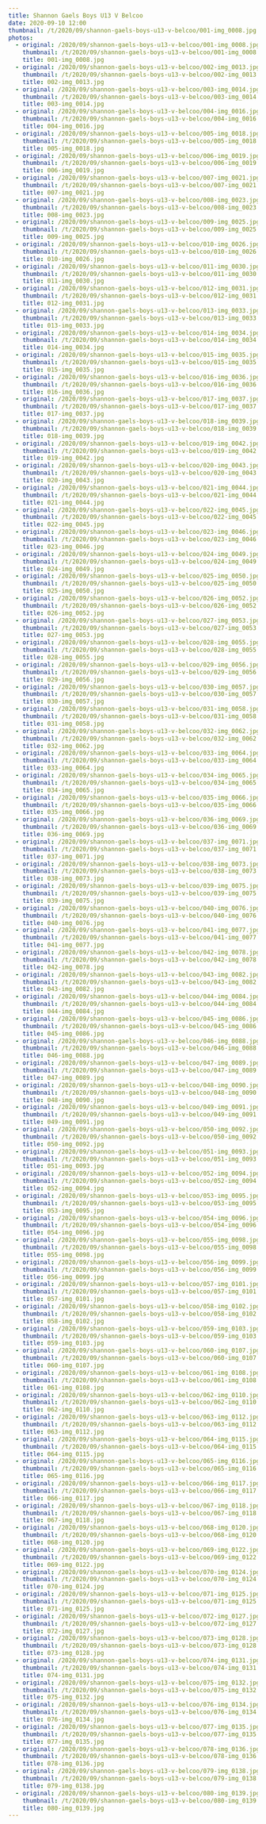 ```yaml
---
title: Shannon Gaels Boys U13 V Belcoo
date: 2020-09-10 12:00
thumbnail: /t/2020/09/shannon-gaels-boys-u13-v-belcoo/001-img_0008.jpg
photos:
  - original: /2020/09/shannon-gaels-boys-u13-v-belcoo/001-img_0008.jpg
    thumbnail: /t/2020/09/shannon-gaels-boys-u13-v-belcoo/001-img_0008.jpg
    title: 001-img_0008.jpg
  - original: /2020/09/shannon-gaels-boys-u13-v-belcoo/002-img_0013.jpg
    thumbnail: /t/2020/09/shannon-gaels-boys-u13-v-belcoo/002-img_0013.jpg
    title: 002-img_0013.jpg
  - original: /2020/09/shannon-gaels-boys-u13-v-belcoo/003-img_0014.jpg
    thumbnail: /t/2020/09/shannon-gaels-boys-u13-v-belcoo/003-img_0014.jpg
    title: 003-img_0014.jpg
  - original: /2020/09/shannon-gaels-boys-u13-v-belcoo/004-img_0016.jpg
    thumbnail: /t/2020/09/shannon-gaels-boys-u13-v-belcoo/004-img_0016.jpg
    title: 004-img_0016.jpg
  - original: /2020/09/shannon-gaels-boys-u13-v-belcoo/005-img_0018.jpg
    thumbnail: /t/2020/09/shannon-gaels-boys-u13-v-belcoo/005-img_0018.jpg
    title: 005-img_0018.jpg
  - original: /2020/09/shannon-gaels-boys-u13-v-belcoo/006-img_0019.jpg
    thumbnail: /t/2020/09/shannon-gaels-boys-u13-v-belcoo/006-img_0019.jpg
    title: 006-img_0019.jpg
  - original: /2020/09/shannon-gaels-boys-u13-v-belcoo/007-img_0021.jpg
    thumbnail: /t/2020/09/shannon-gaels-boys-u13-v-belcoo/007-img_0021.jpg
    title: 007-img_0021.jpg
  - original: /2020/09/shannon-gaels-boys-u13-v-belcoo/008-img_0023.jpg
    thumbnail: /t/2020/09/shannon-gaels-boys-u13-v-belcoo/008-img_0023.jpg
    title: 008-img_0023.jpg
  - original: /2020/09/shannon-gaels-boys-u13-v-belcoo/009-img_0025.jpg
    thumbnail: /t/2020/09/shannon-gaels-boys-u13-v-belcoo/009-img_0025.jpg
    title: 009-img_0025.jpg
  - original: /2020/09/shannon-gaels-boys-u13-v-belcoo/010-img_0026.jpg
    thumbnail: /t/2020/09/shannon-gaels-boys-u13-v-belcoo/010-img_0026.jpg
    title: 010-img_0026.jpg
  - original: /2020/09/shannon-gaels-boys-u13-v-belcoo/011-img_0030.jpg
    thumbnail: /t/2020/09/shannon-gaels-boys-u13-v-belcoo/011-img_0030.jpg
    title: 011-img_0030.jpg
  - original: /2020/09/shannon-gaels-boys-u13-v-belcoo/012-img_0031.jpg
    thumbnail: /t/2020/09/shannon-gaels-boys-u13-v-belcoo/012-img_0031.jpg
    title: 012-img_0031.jpg
  - original: /2020/09/shannon-gaels-boys-u13-v-belcoo/013-img_0033.jpg
    thumbnail: /t/2020/09/shannon-gaels-boys-u13-v-belcoo/013-img_0033.jpg
    title: 013-img_0033.jpg
  - original: /2020/09/shannon-gaels-boys-u13-v-belcoo/014-img_0034.jpg
    thumbnail: /t/2020/09/shannon-gaels-boys-u13-v-belcoo/014-img_0034.jpg
    title: 014-img_0034.jpg
  - original: /2020/09/shannon-gaels-boys-u13-v-belcoo/015-img_0035.jpg
    thumbnail: /t/2020/09/shannon-gaels-boys-u13-v-belcoo/015-img_0035.jpg
    title: 015-img_0035.jpg
  - original: /2020/09/shannon-gaels-boys-u13-v-belcoo/016-img_0036.jpg
    thumbnail: /t/2020/09/shannon-gaels-boys-u13-v-belcoo/016-img_0036.jpg
    title: 016-img_0036.jpg
  - original: /2020/09/shannon-gaels-boys-u13-v-belcoo/017-img_0037.jpg
    thumbnail: /t/2020/09/shannon-gaels-boys-u13-v-belcoo/017-img_0037.jpg
    title: 017-img_0037.jpg
  - original: /2020/09/shannon-gaels-boys-u13-v-belcoo/018-img_0039.jpg
    thumbnail: /t/2020/09/shannon-gaels-boys-u13-v-belcoo/018-img_0039.jpg
    title: 018-img_0039.jpg
  - original: /2020/09/shannon-gaels-boys-u13-v-belcoo/019-img_0042.jpg
    thumbnail: /t/2020/09/shannon-gaels-boys-u13-v-belcoo/019-img_0042.jpg
    title: 019-img_0042.jpg
  - original: /2020/09/shannon-gaels-boys-u13-v-belcoo/020-img_0043.jpg
    thumbnail: /t/2020/09/shannon-gaels-boys-u13-v-belcoo/020-img_0043.jpg
    title: 020-img_0043.jpg
  - original: /2020/09/shannon-gaels-boys-u13-v-belcoo/021-img_0044.jpg
    thumbnail: /t/2020/09/shannon-gaels-boys-u13-v-belcoo/021-img_0044.jpg
    title: 021-img_0044.jpg
  - original: /2020/09/shannon-gaels-boys-u13-v-belcoo/022-img_0045.jpg
    thumbnail: /t/2020/09/shannon-gaels-boys-u13-v-belcoo/022-img_0045.jpg
    title: 022-img_0045.jpg
  - original: /2020/09/shannon-gaels-boys-u13-v-belcoo/023-img_0046.jpg
    thumbnail: /t/2020/09/shannon-gaels-boys-u13-v-belcoo/023-img_0046.jpg
    title: 023-img_0046.jpg
  - original: /2020/09/shannon-gaels-boys-u13-v-belcoo/024-img_0049.jpg
    thumbnail: /t/2020/09/shannon-gaels-boys-u13-v-belcoo/024-img_0049.jpg
    title: 024-img_0049.jpg
  - original: /2020/09/shannon-gaels-boys-u13-v-belcoo/025-img_0050.jpg
    thumbnail: /t/2020/09/shannon-gaels-boys-u13-v-belcoo/025-img_0050.jpg
    title: 025-img_0050.jpg
  - original: /2020/09/shannon-gaels-boys-u13-v-belcoo/026-img_0052.jpg
    thumbnail: /t/2020/09/shannon-gaels-boys-u13-v-belcoo/026-img_0052.jpg
    title: 026-img_0052.jpg
  - original: /2020/09/shannon-gaels-boys-u13-v-belcoo/027-img_0053.jpg
    thumbnail: /t/2020/09/shannon-gaels-boys-u13-v-belcoo/027-img_0053.jpg
    title: 027-img_0053.jpg
  - original: /2020/09/shannon-gaels-boys-u13-v-belcoo/028-img_0055.jpg
    thumbnail: /t/2020/09/shannon-gaels-boys-u13-v-belcoo/028-img_0055.jpg
    title: 028-img_0055.jpg
  - original: /2020/09/shannon-gaels-boys-u13-v-belcoo/029-img_0056.jpg
    thumbnail: /t/2020/09/shannon-gaels-boys-u13-v-belcoo/029-img_0056.jpg
    title: 029-img_0056.jpg
  - original: /2020/09/shannon-gaels-boys-u13-v-belcoo/030-img_0057.jpg
    thumbnail: /t/2020/09/shannon-gaels-boys-u13-v-belcoo/030-img_0057.jpg
    title: 030-img_0057.jpg
  - original: /2020/09/shannon-gaels-boys-u13-v-belcoo/031-img_0058.jpg
    thumbnail: /t/2020/09/shannon-gaels-boys-u13-v-belcoo/031-img_0058.jpg
    title: 031-img_0058.jpg
  - original: /2020/09/shannon-gaels-boys-u13-v-belcoo/032-img_0062.jpg
    thumbnail: /t/2020/09/shannon-gaels-boys-u13-v-belcoo/032-img_0062.jpg
    title: 032-img_0062.jpg
  - original: /2020/09/shannon-gaels-boys-u13-v-belcoo/033-img_0064.jpg
    thumbnail: /t/2020/09/shannon-gaels-boys-u13-v-belcoo/033-img_0064.jpg
    title: 033-img_0064.jpg
  - original: /2020/09/shannon-gaels-boys-u13-v-belcoo/034-img_0065.jpg
    thumbnail: /t/2020/09/shannon-gaels-boys-u13-v-belcoo/034-img_0065.jpg
    title: 034-img_0065.jpg
  - original: /2020/09/shannon-gaels-boys-u13-v-belcoo/035-img_0066.jpg
    thumbnail: /t/2020/09/shannon-gaels-boys-u13-v-belcoo/035-img_0066.jpg
    title: 035-img_0066.jpg
  - original: /2020/09/shannon-gaels-boys-u13-v-belcoo/036-img_0069.jpg
    thumbnail: /t/2020/09/shannon-gaels-boys-u13-v-belcoo/036-img_0069.jpg
    title: 036-img_0069.jpg
  - original: /2020/09/shannon-gaels-boys-u13-v-belcoo/037-img_0071.jpg
    thumbnail: /t/2020/09/shannon-gaels-boys-u13-v-belcoo/037-img_0071.jpg
    title: 037-img_0071.jpg
  - original: /2020/09/shannon-gaels-boys-u13-v-belcoo/038-img_0073.jpg
    thumbnail: /t/2020/09/shannon-gaels-boys-u13-v-belcoo/038-img_0073.jpg
    title: 038-img_0073.jpg
  - original: /2020/09/shannon-gaels-boys-u13-v-belcoo/039-img_0075.jpg
    thumbnail: /t/2020/09/shannon-gaels-boys-u13-v-belcoo/039-img_0075.jpg
    title: 039-img_0075.jpg
  - original: /2020/09/shannon-gaels-boys-u13-v-belcoo/040-img_0076.jpg
    thumbnail: /t/2020/09/shannon-gaels-boys-u13-v-belcoo/040-img_0076.jpg
    title: 040-img_0076.jpg
  - original: /2020/09/shannon-gaels-boys-u13-v-belcoo/041-img_0077.jpg
    thumbnail: /t/2020/09/shannon-gaels-boys-u13-v-belcoo/041-img_0077.jpg
    title: 041-img_0077.jpg
  - original: /2020/09/shannon-gaels-boys-u13-v-belcoo/042-img_0078.jpg
    thumbnail: /t/2020/09/shannon-gaels-boys-u13-v-belcoo/042-img_0078.jpg
    title: 042-img_0078.jpg
  - original: /2020/09/shannon-gaels-boys-u13-v-belcoo/043-img_0082.jpg
    thumbnail: /t/2020/09/shannon-gaels-boys-u13-v-belcoo/043-img_0082.jpg
    title: 043-img_0082.jpg
  - original: /2020/09/shannon-gaels-boys-u13-v-belcoo/044-img_0084.jpg
    thumbnail: /t/2020/09/shannon-gaels-boys-u13-v-belcoo/044-img_0084.jpg
    title: 044-img_0084.jpg
  - original: /2020/09/shannon-gaels-boys-u13-v-belcoo/045-img_0086.jpg
    thumbnail: /t/2020/09/shannon-gaels-boys-u13-v-belcoo/045-img_0086.jpg
    title: 045-img_0086.jpg
  - original: /2020/09/shannon-gaels-boys-u13-v-belcoo/046-img_0088.jpg
    thumbnail: /t/2020/09/shannon-gaels-boys-u13-v-belcoo/046-img_0088.jpg
    title: 046-img_0088.jpg
  - original: /2020/09/shannon-gaels-boys-u13-v-belcoo/047-img_0089.jpg
    thumbnail: /t/2020/09/shannon-gaels-boys-u13-v-belcoo/047-img_0089.jpg
    title: 047-img_0089.jpg
  - original: /2020/09/shannon-gaels-boys-u13-v-belcoo/048-img_0090.jpg
    thumbnail: /t/2020/09/shannon-gaels-boys-u13-v-belcoo/048-img_0090.jpg
    title: 048-img_0090.jpg
  - original: /2020/09/shannon-gaels-boys-u13-v-belcoo/049-img_0091.jpg
    thumbnail: /t/2020/09/shannon-gaels-boys-u13-v-belcoo/049-img_0091.jpg
    title: 049-img_0091.jpg
  - original: /2020/09/shannon-gaels-boys-u13-v-belcoo/050-img_0092.jpg
    thumbnail: /t/2020/09/shannon-gaels-boys-u13-v-belcoo/050-img_0092.jpg
    title: 050-img_0092.jpg
  - original: /2020/09/shannon-gaels-boys-u13-v-belcoo/051-img_0093.jpg
    thumbnail: /t/2020/09/shannon-gaels-boys-u13-v-belcoo/051-img_0093.jpg
    title: 051-img_0093.jpg
  - original: /2020/09/shannon-gaels-boys-u13-v-belcoo/052-img_0094.jpg
    thumbnail: /t/2020/09/shannon-gaels-boys-u13-v-belcoo/052-img_0094.jpg
    title: 052-img_0094.jpg
  - original: /2020/09/shannon-gaels-boys-u13-v-belcoo/053-img_0095.jpg
    thumbnail: /t/2020/09/shannon-gaels-boys-u13-v-belcoo/053-img_0095.jpg
    title: 053-img_0095.jpg
  - original: /2020/09/shannon-gaels-boys-u13-v-belcoo/054-img_0096.jpg
    thumbnail: /t/2020/09/shannon-gaels-boys-u13-v-belcoo/054-img_0096.jpg
    title: 054-img_0096.jpg
  - original: /2020/09/shannon-gaels-boys-u13-v-belcoo/055-img_0098.jpg
    thumbnail: /t/2020/09/shannon-gaels-boys-u13-v-belcoo/055-img_0098.jpg
    title: 055-img_0098.jpg
  - original: /2020/09/shannon-gaels-boys-u13-v-belcoo/056-img_0099.jpg
    thumbnail: /t/2020/09/shannon-gaels-boys-u13-v-belcoo/056-img_0099.jpg
    title: 056-img_0099.jpg
  - original: /2020/09/shannon-gaels-boys-u13-v-belcoo/057-img_0101.jpg
    thumbnail: /t/2020/09/shannon-gaels-boys-u13-v-belcoo/057-img_0101.jpg
    title: 057-img_0101.jpg
  - original: /2020/09/shannon-gaels-boys-u13-v-belcoo/058-img_0102.jpg
    thumbnail: /t/2020/09/shannon-gaels-boys-u13-v-belcoo/058-img_0102.jpg
    title: 058-img_0102.jpg
  - original: /2020/09/shannon-gaels-boys-u13-v-belcoo/059-img_0103.jpg
    thumbnail: /t/2020/09/shannon-gaels-boys-u13-v-belcoo/059-img_0103.jpg
    title: 059-img_0103.jpg
  - original: /2020/09/shannon-gaels-boys-u13-v-belcoo/060-img_0107.jpg
    thumbnail: /t/2020/09/shannon-gaels-boys-u13-v-belcoo/060-img_0107.jpg
    title: 060-img_0107.jpg
  - original: /2020/09/shannon-gaels-boys-u13-v-belcoo/061-img_0108.jpg
    thumbnail: /t/2020/09/shannon-gaels-boys-u13-v-belcoo/061-img_0108.jpg
    title: 061-img_0108.jpg
  - original: /2020/09/shannon-gaels-boys-u13-v-belcoo/062-img_0110.jpg
    thumbnail: /t/2020/09/shannon-gaels-boys-u13-v-belcoo/062-img_0110.jpg
    title: 062-img_0110.jpg
  - original: /2020/09/shannon-gaels-boys-u13-v-belcoo/063-img_0112.jpg
    thumbnail: /t/2020/09/shannon-gaels-boys-u13-v-belcoo/063-img_0112.jpg
    title: 063-img_0112.jpg
  - original: /2020/09/shannon-gaels-boys-u13-v-belcoo/064-img_0115.jpg
    thumbnail: /t/2020/09/shannon-gaels-boys-u13-v-belcoo/064-img_0115.jpg
    title: 064-img_0115.jpg
  - original: /2020/09/shannon-gaels-boys-u13-v-belcoo/065-img_0116.jpg
    thumbnail: /t/2020/09/shannon-gaels-boys-u13-v-belcoo/065-img_0116.jpg
    title: 065-img_0116.jpg
  - original: /2020/09/shannon-gaels-boys-u13-v-belcoo/066-img_0117.jpg
    thumbnail: /t/2020/09/shannon-gaels-boys-u13-v-belcoo/066-img_0117.jpg
    title: 066-img_0117.jpg
  - original: /2020/09/shannon-gaels-boys-u13-v-belcoo/067-img_0118.jpg
    thumbnail: /t/2020/09/shannon-gaels-boys-u13-v-belcoo/067-img_0118.jpg
    title: 067-img_0118.jpg
  - original: /2020/09/shannon-gaels-boys-u13-v-belcoo/068-img_0120.jpg
    thumbnail: /t/2020/09/shannon-gaels-boys-u13-v-belcoo/068-img_0120.jpg
    title: 068-img_0120.jpg
  - original: /2020/09/shannon-gaels-boys-u13-v-belcoo/069-img_0122.jpg
    thumbnail: /t/2020/09/shannon-gaels-boys-u13-v-belcoo/069-img_0122.jpg
    title: 069-img_0122.jpg
  - original: /2020/09/shannon-gaels-boys-u13-v-belcoo/070-img_0124.jpg
    thumbnail: /t/2020/09/shannon-gaels-boys-u13-v-belcoo/070-img_0124.jpg
    title: 070-img_0124.jpg
  - original: /2020/09/shannon-gaels-boys-u13-v-belcoo/071-img_0125.jpg
    thumbnail: /t/2020/09/shannon-gaels-boys-u13-v-belcoo/071-img_0125.jpg
    title: 071-img_0125.jpg
  - original: /2020/09/shannon-gaels-boys-u13-v-belcoo/072-img_0127.jpg
    thumbnail: /t/2020/09/shannon-gaels-boys-u13-v-belcoo/072-img_0127.jpg
    title: 072-img_0127.jpg
  - original: /2020/09/shannon-gaels-boys-u13-v-belcoo/073-img_0128.jpg
    thumbnail: /t/2020/09/shannon-gaels-boys-u13-v-belcoo/073-img_0128.jpg
    title: 073-img_0128.jpg
  - original: /2020/09/shannon-gaels-boys-u13-v-belcoo/074-img_0131.jpg
    thumbnail: /t/2020/09/shannon-gaels-boys-u13-v-belcoo/074-img_0131.jpg
    title: 074-img_0131.jpg
  - original: /2020/09/shannon-gaels-boys-u13-v-belcoo/075-img_0132.jpg
    thumbnail: /t/2020/09/shannon-gaels-boys-u13-v-belcoo/075-img_0132.jpg
    title: 075-img_0132.jpg
  - original: /2020/09/shannon-gaels-boys-u13-v-belcoo/076-img_0134.jpg
    thumbnail: /t/2020/09/shannon-gaels-boys-u13-v-belcoo/076-img_0134.jpg
    title: 076-img_0134.jpg
  - original: /2020/09/shannon-gaels-boys-u13-v-belcoo/077-img_0135.jpg
    thumbnail: /t/2020/09/shannon-gaels-boys-u13-v-belcoo/077-img_0135.jpg
    title: 077-img_0135.jpg
  - original: /2020/09/shannon-gaels-boys-u13-v-belcoo/078-img_0136.jpg
    thumbnail: /t/2020/09/shannon-gaels-boys-u13-v-belcoo/078-img_0136.jpg
    title: 078-img_0136.jpg
  - original: /2020/09/shannon-gaels-boys-u13-v-belcoo/079-img_0138.jpg
    thumbnail: /t/2020/09/shannon-gaels-boys-u13-v-belcoo/079-img_0138.jpg
    title: 079-img_0138.jpg
  - original: /2020/09/shannon-gaels-boys-u13-v-belcoo/080-img_0139.jpg
    thumbnail: /t/2020/09/shannon-gaels-boys-u13-v-belcoo/080-img_0139.jpg
    title: 080-img_0139.jpg
---
```

